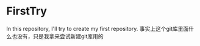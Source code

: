 # FirstTry
In this repository, I'll try to create my first repository.
事实上这个git库里面什么也没有，只是我拿来尝试新建git库用的
